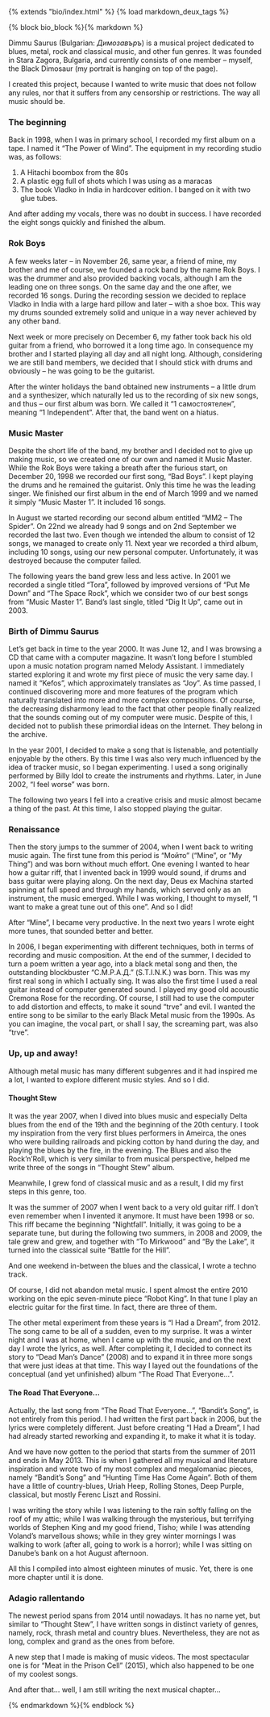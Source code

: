 {% extends "bio/index.html" %}
{% load markdown_deux_tags %}

{% block bio_block %}{% markdown %}

Dimmu Saurus (Bulgarian: *Димозавъръ*) is a musical project dedicated to blues, metal, rock and classical music, and other fun genres. It was founded in Stara Zagora, Bulgaria, and currently consists of one member – myself, the Black Dimosaur (my portrait is hanging on top of the page).

I created this project, because I wanted to write music that does not follow any rules, nor that it suffers from any censorship or restrictions. The way all music should be.

### The beginning
Back in 1998, when I was in primary school, I recorded my first album on a tape. I named it “The Power of Wind”. The equipment in my recording studio was, as follows:

1. A Hitachi boombox from the 80s
2. A plastic egg full of shots which I was using as a maracas
3. The book Vladko in India in hardcover edition. I banged on it with two glue tubes.

And after adding my vocals, there was no doubt in success. I have recorded the eight songs quickly and finished the album.

### Rok Boys

A few weeks later – in November 26, same year, a friend of mine, my brother and me of course, we founded a rock band by the name Rok Boys. I was the drummer and also provided backing vocals, although I am the leading one on three songs. On the same day and the one after, we recorded 16 songs. During the recording session we decided to replace Vladko in India with a large hard pillow and later – with a shoe box. This way my drums sounded extremely solid and unique in a way never achieved by any other band.

Next week or more precisely on December 6, my father took back his old guitar from a friend, who borrowed it a long time ago. In consequence my brother and I started playing all day and all night long. Although, considering we are still band members, we decided that I should stick with drums and obviously – he was going to be the guitarist.

After the winter holidays the band obtained new instruments – a little drum and a synthesizer, which naturally led us to the recording of six new songs, and thus – our first album was born. We called it “1 самостоятелен”, meaning “1 Independent”. After that, the band went on a hiatus.

### Music Master

Despite the short life of the band, my brother and I decided not to give up making music, so we created one of our own and named it Music Master. While the Rok Boys were taking a breath after the furious start, on December 20, 1998 we recorded our first song, “Bad Boys”. I kept playing the drums and he remained the guitarist. Only this time he was the leading singer. We finished our first album in the end of March 1999 and we named it simply “Music Master 1”. It included 16 songs.

In August we started recording our second album entitled “MM2 – The Spider”. On 22nd we already had 9 songs and on 2nd September we recorded the last two. Even though we intended the album to consist of 12 songs, we managed to create only 11. Next year we recorded a third album, including 10 songs, using our new personal computer. Unfortunately, it was destroyed because the computer failed.

The following years the band grew less and less active. In 2001 we recorded a single titled “Tora”, followed by improved versions of “Put Me Down” and “The Space Rock”, which we consider two of our best songs from “Music Master 1”. Band’s last single, titled “Dig It Up”, came out in 2003.

### Birth of Dimmu Saurus

Let’s get back in time to the year 2000. It was June 12, and I was browsing a CD that came with a computer magazine. It wasn’t long before I stumbled upon a music notation program named Melody Assistant. I immediately started exploring it and wrote my first piece of music the very same day. I named it “Kefos”, which approximately translates as “Joy”. As time passed, I continued discovering more and more features of the program which naturally translated into more and more complex compositions. Of course, the decreasing disharmony lead to the fact that other people finally realized that the sounds coming out of my computer were music. Despite of this, I decided not to publish these primordial ideas on the Internet. They belong in the archive.

In the year 2001, I decided to make a song that is listenable, and potentially enjoyable by the others. By this time I was also very much influenced by the idea of tracker music, so I began experimenting. I used a song originally performed by Billy Idol to create the instruments and rhythms. Later, in June 2002, “I feel worse” was born.

The following two years I fell into a creative crisis and music almost became a thing of the past. At this time, I also stopped playing the guitar.

### Renaissance

Then the story jumps to the summer of 2004, when I went back to writing music again. The first tune from this period is “Мойто” (“Mine”, or ”My Thing”) and was born without much effort. One evening I wanted to hear how a guitar riff, that I invented back in 1999 would sound, if drums and bass guitar were playing along. On the next day, Deus ex Machina started spinning at full speed and through my hands, which served only as an instrument, the music emerged. While I was working, I thought to myself, “I want to make a great tune out of this one”. And so I did!

After “Mine”, I became very productive. In the next two years I wrote eight more tunes, that sounded better and better.

In 2006, I began experimenting with different techniques, both in terms of recording and music composition. At the end of the summer, I decided to turn a poem written a year ago, into a black metal song and then, the outstanding blockbuster “С.М.Р.А.Д.” (S.T.I.N.K.) was born. This was my first real song in which I actually sing. It was also the first time I used a real guitar instead of computer generated sound. I played my good old acoustic Cremona Rose for the recording. Of course, I still had to use the computer to add distortion and effects, to make it sound “trve” and evil. I wanted the entire song to be similar to the early Black Metal music from the 1990s. As you can imagine, the vocal part, or shall I say, the screaming part, was also “trve”.

### Up, up and away!

Although metal music has many different subgenres and it had inspired me a lot, I wanted to explore different music styles. And so I did.

#### Thought Stew

It was the year 2007, when I dived into blues music and especially Delta blues from the end of the 19th and the beginning of the 20th century. I took my inspiration from the very first blues performers in Ameirca, the ones who were building railroads and picking cotton by hand during the day, and playing the blues by the fire, in the evening. The Blues and also the Rock’n’Roll, which is very similar to from musical perspective, helped me write three of the songs in “Thought Stew” album.

Meanwhile, I grew fond of classical music and as a result, I did my first steps in this genre, too.

It was the summer of 2007 when I went back to a very old guitar riff. I don’t even remember when I invented it anymore. It must have been 1998 or so. This riff became the beginning “Nightfall”. Initially, it was going to be a separate tune, but during the following two summers, in 2008 and 2009, the tale grew and grew, and together with “To Mirkwood” and “By the Lake”, it turned into the classical suite “Battle for the Hill”.

And one weekend in-between the blues and the classical, I wrote a techno track.

Of course, I did not abandon metal music. I spent almost the entire 2010 working on the epic seven-minute piece “Robot King”. In that tune I play an electric guitar for the first time. In fact, there are three of them.

The other metal experiment from these years is “I Had a Dream”, from 2012. The song came to be all of a sudden, even to my surprise. It was a winter night and I was at home, when I came up with the music, and on the next day I wrote the lyrics, as well. After completing it, I decided to connect its story to “Dead Man’s Dance” (2008) and to expand it in three more songs that were just ideas at that time. This way I layed out the foundations of the conceptual (and yet unfinished) album “The Road That Everyone...”.

#### The Road That Everyone...
Actually, the last song from “The Road That Everyone...”, “Bandit’s Song”, is not entirely from this period. I had written the first part back in 2006, but the lyrics were completely different. Just before creating “I Had a Dream”, I had had already started reworking and expanding it, to make it what it is today.

And we have now gotten to the period that starts from the summer of 2011 and ends in May 2013. This is when I gathered all my musical and literature inspiration and wrote two of my most complex and megalomaniac pieces, namely “Bandit’s Song” and “Hunting Time Has Come Again”. Both of them have a little of country-blues, Uriah Heep, Rolling Stones, Deep Purple, classical, but mostly Ferenc Liszt and Rossini.

I was writing the story while I was listening to the rain softly falling on the roof of my attic; while I was walking through the mysterious, but terrifying worlds of Stephen King and my good friend, Tisho; while I was attending Voland’s marvellous shows; while in they grey winter mornings I was walking to work (after all, going to work is a horror); while I was sitting on Danube’s bank on a hot August afternoon.

All this I compiled into almost eighteen minutes of music. Yet, there is one more chapter until it is done.

### Adagio rallentando

The newest period spans from 2014 until nowadays. It has no name yet, but similar to “Thought Stew”, I have written songs in distinct variety of genres, namely, rock, thrash metal and country blues. Nevertheless, they are not as long, complex and grand as the ones from before.

A new step that I made is making of music videos. The most spectacular one is for “Meat in the Prison Cell” (2015), which also happened to be one of my coolest songs.

And after that… well, I am still writing the next musical chapter...

{% endmarkdown %}{% endblock %}
